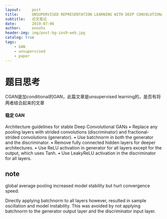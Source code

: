 ```yaml
---
layout:     post
title:      UNSUPERVISED REPRESENTATION LEARNING WITH DEEP CONVOLUTIONAL GENERATIVE ADVERSARIAL NETWORKS
subtitle:   论文笔记
date:       2019-07-06
author:     enoshx
header-img: img/post-bg-ios9-web.jpg
catalog: true
tags:
    - GAN
    - unsupervised
    - paper
---
```


# 题目思考

CGAN是加conditional的GAN，此篇文章是unsupervised learning的，是否有将两者结合起来的文章


#### 稳定 GAN

Architecture guidelines for stable Deep Convolutional GANs 
• Replace any pooling layers with strided convolutions (discriminator) and fractional-strided convolutions (generator).
• Use batchnorm in both the generator and the discriminator. 
• Remove fully connected hidden layers for deeper architectures. 
• Use ReLU activation in generator for all layers except for the output, which uses Tanh. 
• Use LeakyReLU activation in the discriminator for all layers.

## note
global average pooling increased model stability but hurt convergence speed.

Directly applying batchnorm to all layers however, resulted in sample oscillation and model instability. This was avoided by not applying batchnorm to the generator output layer and the discriminator input layer.